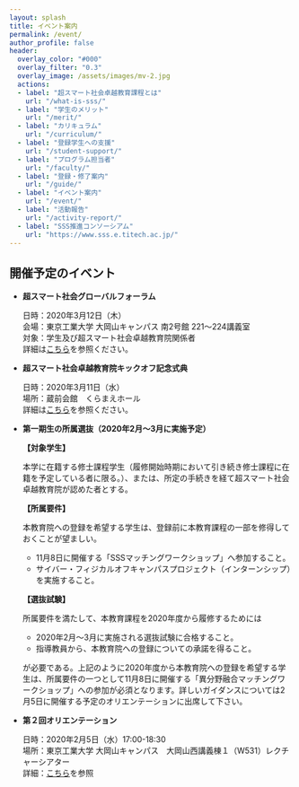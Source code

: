 ```yaml
---
layout: splash
title: イベント案内
permalink: /event/
author_profile: false
header:
  overlay_color: "#000"
  overlay_filter: "0.3"
  overlay_image: /assets/images/mv-2.jpg
  actions:
  - label: "超スマート社会卓越教育課程とは"
    url: "/what-is-sss/"
  - label: "学生のメリット"
    url: "/merit/"
  - label: "カリキュラム"
    url: "/curriculum/"
  - label: "登録学生への支援​"
    url: "/student-support/"
  - label: "プログラム担当者​"
    url: "/faculty/"
  - label: "登録・修了案内"
    url: "/guide/"
  - label: "イベント案内"
    url: "/event/"
  - label: "活動報告"
    url: "/activity-report/"
  - label: "SSS推進コンソーシアム"
    url: "https://www.sss.e.titech.ac.jp/"
---
```


## 開催予定のイベント

* **超スマート社会グローバルフォーラム**

  日時：2020年3月12日（木）<br>
  会場：東京工業大学 大岡山キャンパス 南2号館 221～224講義室<br>
  対象：学生及び超スマート社会卓越教育院関係者<br>
  詳細は[こちら](/global_forum)を参照ください。　

* **超スマート社会卓越教育院キックオフ記念式典**

  日時：2020年3月11日（水）<br>
  場所：蔵前会館　くらまえホール<br>
  詳細は[こちら](/kick-off/)を参照ください。　

* **第一期生の所属選抜（2020年2月～3月に実施予定）**

  **【対象学生】**

  本学に在籍する修士課程学生（履修開始時期において引き続き修士課程に在籍を予定している者に限る。）、または、所定の手続きを経て超スマート社会卓越教育院が認めた者とする。

  **【所属要件】**

  本教育院への登録を希望する学生は、登録前に本教育課程の一部を修得しておくことが望ましい。
  - 11月8日に開催する「SSSマッチングワークショップ」へ参加すること。
  - サイバー・フィジカルオフキャンパスプロジェクト（インターンシップ）を実施すること。

  **【選抜試験】**

  所属要件を満たして、本教育課程を2020年度から履修するためには
  - 2020年2月～3月に実施される選抜試験に合格すること。
  - 指導教員から、本教育院への登録についての承諾を得ること。

  が必要である。上記のように2020年度から本教育院への登録を希望する学生は、所属要件の一つとして11月8日に開催する「異分野融合マッチングワークショップ」への参加が必須となります。詳しいガイダンスについては2月5日に開催する予定のオリエンテーションに出席して下さい。

* **第２回オリエンテーション**

  日時：2020年2月5日（水）17:00-18:30<br>
  場所：東京工業大学 大岡山キャンパス　大岡山西講義棟１（W531）レクチャーシアター<br>
  詳細：[こちら](https://www.sss.e.titech.ac.jp/event-wise-orientation-20200205/)を参照
